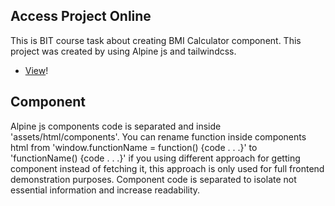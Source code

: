 ## Access Project Online

This is BIT course task about creating BMI Calculator component. This project was created by using Alpine js and tailwindcss.

-   [View](https://gymmed.github.io/BIT-Alpine-BMI-Calculator-Component/)!

## Component

Alpine js components code is separated and inside 'assets/html/components'. You can rename function inside components html from 'window.functionName = function() {code . . .}' to 'functionName() {code . . .}' if you using different approach for getting component instead of fetching it, this approach is only used for full frontend demonstration purposes. Component code is separated to isolate not essential information and increase readability.
